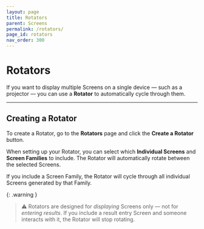 ```yaml
---
layout: page
title: Rotators
parent: Screens
permalink: /rotators/
page_id: rotators
nav_order: 300
---
```


# Rotators

If you want to display multiple Screens on a single device — such as a projector — you can use a **Rotator** to automatically cycle through them.

---

## Creating a Rotator

To create a Rotator, go to the **Rotators** page and click the **Create a Rotator** button.

When setting up your Rotator, you can select which **Individual Screens** and **Screen Families** to include.
The Rotator will automatically rotate between the selected Screens.

If you include a Screen Family, the Rotator will cycle through all individual Screens generated by that Family.

{: .warning }
> ⚠️ Rotators are designed for _displaying_ Screens only — not for _entering results_.
> If you include a result entry Screen and someone interacts with it, the Rotator will stop rotating.
